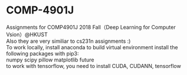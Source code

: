 ﻿# COMP-4901J
Assignments for COMP4901J 2018 Fall（Deep Learning for Computer Vsion）@HKUST <br>
Also they are very similiar to cs231n assignments :)<br>
To work locally, 
install anaconda to build virtual environment
install the following packages with pip3:<br>
numpy scipy pillow matplotlib future<br>
to work with tensorflow,  you need to install CUDA, CUDANN, tensorflow 
